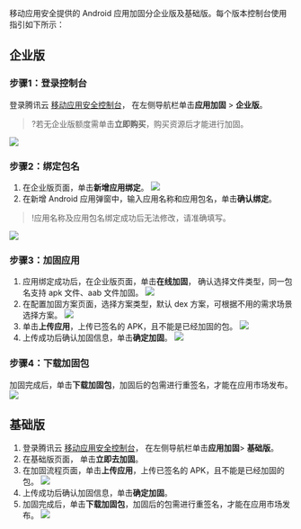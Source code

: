 移动应用安全提供的 Android 应用加固分企业版及基础版。每个版本控制台使用指引如下所示：

## 企业版
### 步骤1：登录控制台
登录腾讯云 [移动应用安全控制台](https://console.cloud.tencent.com/ms)， 在左侧导航栏单击**应用加固** > **企业版**。
>?若无企业版额度需单击**立即购买**，购买资源后才能进行加固。
>
![](https://qcloudimg.tencent-cloud.cn/raw/edb72c2ac083195767cbc980ab735da1.png)

### 步骤2：绑定包名
1. 在企业版页面，单击**新增应用绑定**。
![](https://qcloudimg.tencent-cloud.cn/raw/2e27592778f2b8f7154034bea7605572.png)
2. 在新增 Android 应用弹窗中，输入应用名称和应用包名，单击**确认绑定**。
>!应用名称及应用包名绑定成功后无法修改，请准确填写。
>
![](https://qcloudimg.tencent-cloud.cn/raw/8bf8e7a360d86c8ccb455c6a09fbcb71.png)

### 步骤3：加固应用
1. 应用绑定成功后，在企业版页面，单击**在线加固**， 确认选择文件类型，同一包名支持 apk 文件、aab 文件加固。
![](https://qcloudimg.tencent-cloud.cn/raw/004254c7906b0874576ea3b06d849e16.png)
2. 在配置加固方案页面，选择方案类型，默认 dex 方案，可根据不用的需求场景选择方案。
![](https://qcloudimg.tencent-cloud.cn/raw/5f4b07bd873e170f2718f8235c99eb25.png)
2. 单击**上传应用**，上传已签名的 APK，且不能是已经加固的包。
![](https://qcloudimg.tencent-cloud.cn/raw/b4dfdb2e1598b36673431acd822621e8.png)
3. 上传成功后确认加固信息，单击**确定加固**。
![](https://qcloudimg.tencent-cloud.cn/raw/299ae6285ff90eab69446255abc37631.png)

### 步骤4：下载加固包
加固完成后，单击**下载加固包**，加固后的包需进行重签名，才能在应用市场发布。
![](https://qcloudimg.tencent-cloud.cn/raw/9d114b91ac52bdbde480db9acd937979.png)

## 基础版
1. 登录腾讯云 [移动应用安全控制台](https://console.cloud.tencent.com/ms)， 在左侧导航栏单击**应用加固**> **基础版**。
2. 在基础版页面， 单击**立即去加固**。
3. 在加固流程页面，单击**上传应用**，上传已签名的 APK，且不能是已经加固的包。
![](https://qcloudimg.tencent-cloud.cn/raw/c3ded08ca6576455e3abf07d6d4980dd.png)
4. 上传成功后确认加固信息，单击**确定加固**。
4. 加固完成后，单击**下载加固包**，加固后的包需进行重签名，才能在应用市场发布。
![](https://qcloudimg.tencent-cloud.cn/raw/ca73c48f766d7fd2a8a08bc3b46e4dc5.png)
